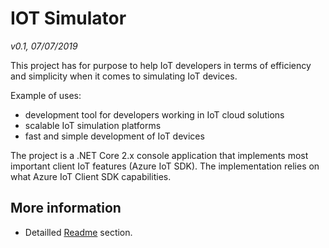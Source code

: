 # IOT Simulator
*v0.1, 07/07/2019*

This project has for purpose to help IoT developers in terms of efficiency and simplicity when it comes to simulating IoT devices.

Example of uses:
 - development tool for developers working in IoT cloud solutions
 - scalable IoT simulation platforms
 - fast and simple development of IoT devices

The project is a .NET Core 2.x console application that implements most important client IoT features (Azure IoT SDK). The implementation relies on what Azure IoT Client SDK capabilities.

## More information
- Detailled [Readme](./sources/IoT.Simulator2/docs/Readme.md) section.
